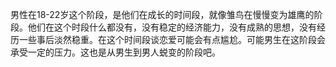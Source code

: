 男性在18-22岁这个阶段，是他们在成长的时间段，就像雏鸟在慢慢变为雄鹰的阶段。他们在这个时段什么都没有，没有稳定的经济能力，没有成熟的思想，没有经历一些事后淡然稳重。在这个时间段谈恋爱可能会有点尴尬。可能男生在这阶段会承受一定的压力。这也是从男生到男人蜕变的阶段吧。